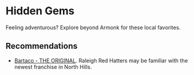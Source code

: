 <!--
Copyright 2018 Adam B Kaplan

Licensed under the Apache License, Version 2.0 (the "License");
you may not use this file except in compliance with the License.
You may obtain a copy of the License at

    http://www.apache.org/licenses/LICENSE-2.0

Unless required by applicable law or agreed to in writing, software
distributed under the License is distributed on an "AS IS" BASIS,
WITHOUT WARRANTIES OR CONDITIONS OF ANY KIND, either express or implied.
See the License for the specific language governing permissions and
limitations under the License.
--->

# Hidden Gems

Feeling adventurous? Explore beyond Armonk for these local favorites.

## Recommendations

* [Bartaco - THE ORIGINAL](https://bartaco.com/location/port-chester/).
  Raleigh Red Hatters may be familiar with the newest franchise in North Hills.

